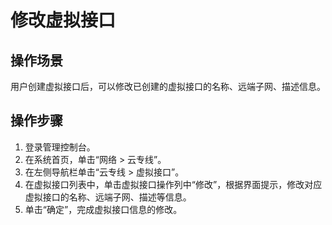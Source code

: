 # 修改虚拟接口<a name="zh-cn_topic_0166140216"></a>

## 操作场景<a name="section37143599"></a>

用户创建虚拟接口后，可以修改已创建的虚拟接口的名称、远端子网、描述信息。

## 操作步骤<a name="section65856935"></a>

1.  登录管理控制台。
2.  在系统首页，单击“网络 \> 云专线”。
3.  在左侧导航栏单击“云专线 \> 虚拟接口”。
4.  在虚拟接口列表中，单击虚拟接口操作列中“修改”，根据界面提示，修改对应虚拟接口的名称、远端子网、描述等信息。
5.  单击“确定”，完成虚拟接口信息的修改。

